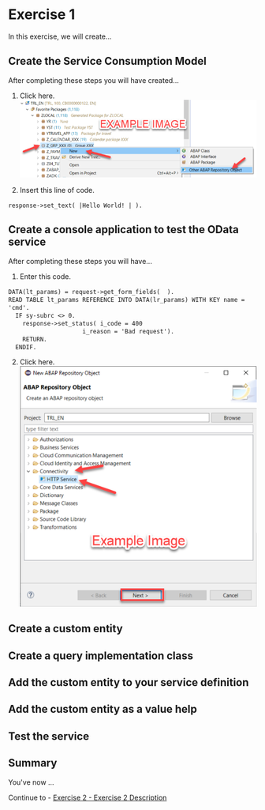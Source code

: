 # Exercise 1

In this exercise, we will create...

## Create the Service Consumption Model

After completing these steps you will have created...

1. Click here.
<br>![](/exercises/ex1/images/01_01_0010.png)

2.	Insert this line of code.
```abap
response->set_text( |Hello World! | ). 
```



## Create a console application to test the OData service

After completing these steps you will have...

1.	Enter this code.
```abap
DATA(lt_params) = request->get_form_fields(  ).
READ TABLE lt_params REFERENCE INTO DATA(lr_params) WITH KEY name = 'cmd'.
  IF sy-subrc <> 0.
    response->set_status( i_code = 400
                     i_reason = 'Bad request').
    RETURN.
  ENDIF.

```

2.	Click here.
<br>![](/exercises/ex1/images/01_02_0010.png)

## Create a custom entity

## Create a query implementation class

## Add the custom entity to your service definition

## Add the custom entity as a value help

## Test the service 

## Summary
You've now ...

Continue to - [Exercise 2 - Exercise 2 Description](../ex2/README.md)

